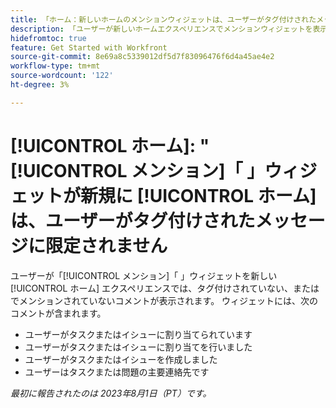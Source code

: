 ```yaml
---
title: 「ホーム：新しいホームのメンションウィジェットは、ユーザーがタグ付けされたメッセージに限定されません。」
description: 「ユーザーが新しいホームエクスペリエンスでメンションウィジェットを表示すると、タグ付けされていない、またはメンションされていないコメントが表示されます。」
hidefromtoc: true
feature: Get Started with Workfront
source-git-commit: 8e69a8c5339012df5d7f83096476f6d4a45ae4e2
workflow-type: tm+mt
source-wordcount: '122'
ht-degree: 3%

---
```



# [!UICONTROL ホーム]: &quot;[!UICONTROL メンション]「 」ウィジェットが新規に [!UICONTROL ホーム] は、ユーザーがタグ付けされたメッセージに限定されません

ユーザーが「[!UICONTROL メンション]「 」ウィジェットを新しい [!UICONTROL ホーム] エクスペリエンスでは、タグ付けされていない、またはでメンションされていないコメントが表示されます。 ウィジェットには、次のコメントが含まれます。

* ユーザーがタスクまたはイシューに割り当てられています
* ユーザーがタスクまたはイシューに割り当てを行いました
* ユーザーがタスクまたはイシューを作成しました
* ユーザーはタスクまたは問題の主要連絡先です

_最初に報告されたのは 2023年8月1日（PT）です。_

